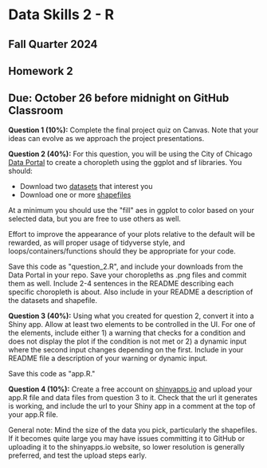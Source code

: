 # Data Skills 2 - R
## Fall Quarter 2024

## Homework 2
## Due: October 26 before midnight on GitHub Classroom

__Question 1 (10%):__ Complete the final project quiz on Canvas.  Note that your ideas can evolve as we approach the project presentations.

__Question 2 (40%):__ For this question, you will be using the City of Chicago [Data Portal](https://data.cityofchicago.org) to create a choropleth using the ggplot and sf libraries.  You should:
  * Download two [datasets](https://data.cityofchicago.org/browse?limitTo=datasets) that interest you
  * Download one or more [shapefiles](https://data.cityofchicago.org/browse?tags=shapefiles)

At a minimum you should use the "fill" aes in ggplot to color based on your selected data, but you are free to use others as well. 

Effort to improve the appearance of your plots relative to the default will be rewarded, as will proper usage of tidyverse style, and loops/containers/functions should they be appropriate for your code.

Save this code as "question_2.R", and include your downloads from the Data Portal in your repo.  Save your choropleths as .png files and commit them as well.  Include 2-4 sentences in the README describing each specific choropleth is about. Also include in your README a description of the datasets and shapefile.

__Question 3 (40%):__ Using what you created for question 2, convert it into a Shiny app.  Allow at least two elements to be controlled in the UI.  For one of the elements, include either 1) a warning that checks for a condition and does not display the plot if the condition is not met or 2) a dynamic input where the second input changes depending on the first. Include in your README file a description of your warning or dynamic input.

Save this code as "app.R."

__Question 4 (10%):__ Create a free account on [shinyapps.io](https://www.shinyapps.io/) and upload your app.R file and data files from question 3 to it.  Check that the url it generates is working, and include the url to your Shiny app in a comment at the top of your app.R file.

General note: Mind the size of the data you pick, particularly the shapefiles.  If it becomes quite large you may have issues committing it to GitHub or uploading it to the shinyapps.io website, so lower resolution is generally preferred, and test the upload steps early.
